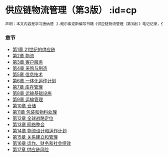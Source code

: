 # 供应链物流管理（第3版） :id=cp

```html
声明：本文内容是学习唐纳德 J.鲍尔索克斯编写书籍《供应链物流管理（第3版）》笔记记录，仅用于个人学习，研究，不传播，不用于商业用途；
```

### 章节

- [第1章 21世纪的供应链](supply_chain_logistics_management/part01.md)
- [第2章 物流](supply_chain_logistics_management/part02.md)
- [第3章 客户服务](supply_chain_logistics_management/part03.md)
- [第4章 采购与制造](supply_chain_logistics_management/part04.md)
- [第5章 信息技术](supply_chain_logistics_management/part05.md)
- [第6章 一体化运作计划](supply_chain_logistics_management/part06.md)
- [第7章 库存管理](supply_chain_logistics_management/part07.md)
- [第8章 运输基础设施](supply_chain_logistics_management/part08.md)
- [第9章 运输管理](supply_chain_logistics_management/part09.md)
- [第10章 仓储](supply_chain_logistics_management/part10.md)
- [第11章 包装和物料处理](supply_chain_logistics_management/part11.md)
- [第12章 全球战略定位](supply_chain_logistics_management/part12.md)
- [第13章 网络整合](supply_chain_logistics_management/part13.md)
- [第14章 物流设计和运作计划](supply_chain_logistics_management/part14.md)
- [第15章 关系建立和管理](supply_chain_logistics_management/part15.md)
- [第16章 运作、财务和社会绩效](supply_chain_logistics_management/part16.md)
- [第17章 供应链风险](supply_chain_logistics_management/part17.md)